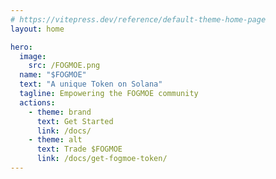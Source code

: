 ```yaml
---
# https://vitepress.dev/reference/default-theme-home-page
layout: home

hero:
  image:
    src: /FOGMOE.png
  name: "$FOGMOE"
  text: "A unique Token on Solana"
  tagline: Empowering the FOGMOE community
  actions:
    - theme: brand
      text: Get Started
      link: /docs/
    - theme: alt
      text: Trade $FOGMOE
      link: /docs/get-fogmoe-token/
---
```


